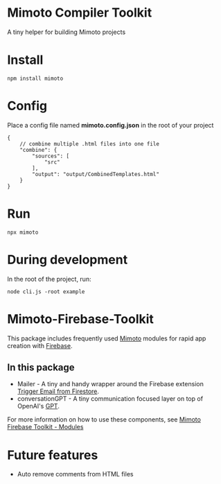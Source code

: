# Mimoto Compiler Toolkit
A tiny helper for building Mimoto projects

# Install
```
npm install mimoto
```

# Config
Place a config file named **mimoto.config.json** in the root of your project
```
{
    // combine multiple .html files into one file
    "combine": {
        "sources": [
            "src"
        ],
        "output": "output/CombinedTemplates.html"
    }
}
```

# Run
```
npx mimoto
```

# During development
In the root of the project, run:
``` 
node cli.js -root example
```


# Mimoto-Firebase-Toolkit

This package includes frequently used [Mimoto](https://thesocialcode.com/mimoto) modules for rapid app creation with [Firebase](https://firebase.google.com/).

## In this package

- Mailer - A tiny and handy wrapper around the Firebase extension [Trigger Email from Firestore](https://extensions.dev/extensions/firebase/firestore-send-email).
- conversationGPT - A tiny communication focused layer on top of OpenAI's [GPT](https://platform.openai.com/docs/guides/gpt).

For more information on how to use these components, see [Mimoto Firebase Toolkit - Modules](https://github.com/TheSocialCode/Mimoto-Firebase-Toolkit/wiki/Modules)

# Future features
- Auto remove comments from HTML files